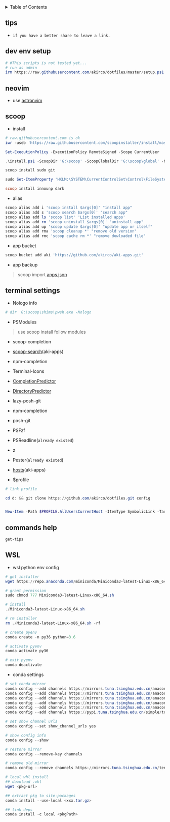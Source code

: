 <!-- TABLE OF CONTENTS -->
<details>
  <summary>Table of Contents</summary>
  <ol>
    <li>
      <a href="#scoop">scoop</a>
      <ul>
        <li>install</li>
        <li>alias</li>
        <li>bucket</li>
      </ul>
    </li>
    <li>
      <a href="#terminal settings">terminal settings</a>
      <ul>
        <li>Nologo info</li>
        <li>PSModules</li>
        <li>$profile</li>
      </ul>
    </li>
    <li><a href="#wsl">wsl</a></li>
  </ol>
</details>

## tips

- `if you have a better share to leave a link.`

## dev env setup

```powershell
# #This scripts is not tested yet...
# run as admin
irm https://raw.githubusercontent.com/akirco/dotfiles/master/setup.ps1 | iex

```

## neovim

- use [astronvim](https://docs.astronvim.com/)

## scoop

- install

```powershell
# raw.githubusercontent.com is ok
iwr -useb 'https://raw.githubusercontent.com/scoopinstaller/install/master/install.ps1' -outfile 'install.ps1'

Set-ExecutionPolicy -ExecutionPolicy RemoteSigned -Scope CurrentUser

.\install.ps1 -ScoopDir 'G:\scoop' -ScoopGlobalDir 'G:\scoop\global' -NoProxy

scoop install sudo git

sudo Set-ItemProperty 'HKLM:\SYSTEM\CurrentControlSet\Control\FileSystem' -Name 'LongPathsEnabled' -Value 1

scoop install innounp dark

```

- alias

```powershell
scoop alias add i 'scoop install $args[0]' "install app"
scoop alias add s 'scoop search $args[0]' "search app"
scoop alias add ls 'scoop list' 'List installed apps'
scoop alias add rm 'scoop uninstall $args[0]' "uninstall app"
scoop alias add up 'scoop update $args[0]' "update app or itself"
scoop alias add rma 'scoop cleanup *' "remove old version"
scoop alias add rmc 'scoop cache rm *' "remove dowloaded file"
```

- app bucket

```powershell
scoop bucket add aki 'https://github.com/akirco/aki-apps.git'
```

- app backup

> scoop import [apps.json](https://github.com/akirco/dotfiles/blob/master/apps.json)

## terminal settings

- Nologo info

```powershell
# dir  G:\scoop\shims\pwsh.exe -Nologo
```

- PSModules

> use scoop install follow modules

- scoop-completion
- [scoop-search](https://github.com/akirco/shell-scripts)(aki-apps)
- npm-completion
- Terminal-Icons
- [CompletionPredictor](https://github.com/PowerShell/CompletionPredictor)
- [DirectoryPredictor](https://github.com/Ink230/DirectoryPredictor)
- lazy-posh-git
- npm-completion
- posh-git
- PSFzf
- PSReadline(`already existed`)
- z
- Pester(`already existed`)
- [hosts](https://github.com/akirco/shell-scripts)(aki-apps)

- $profile

```powershell
# link profile

cd d: && git clone https://github.com/akirco/dotfiles.git config


New-Item -Path $PROFILE.AllUsersCurrentHost -ItemType SymbolicLink -Target D:\config\powershell\Microsoft.PowerShell_profile.ps1 -Force
```


## commands help

```powershell
get-tips
```

## WSL

- wsl python env config

```powershell
# get installer
wget https://repo.anaconda.com/miniconda/Miniconda3-latest-Linux-x86_64.sh

# grant permission
sudo chmod 777 Miniconda3-latest-Linux-x86_64.sh

# install
./Miniconda3-latest-Linux-x86_64.sh

# rm installer
rm ./Miniconda3-latest-Linux-x86_64.sh -rf

# create pyenv
conda create -n py36 python=3.6

# activate pyenv
conda activate py36

# exit pyenv
conda deactivate
```

- conda settings

```powershell
# set conda mirror
conda config --add channels https://mirrors.tuna.tsinghua.edu.cn/anaconda/pkgs/free/
conda config --add channels https://mirrors.tuna.tsinghua.edu.cn/anaconda/pkgs/main/
conda config --add channels https://mirrors.tuna.tsinghua.edu.cn/anaconda/pkgs/main/
conda config --add channels https://mirrors.tuna.tsinghua.edu.cn/anaconda/cloud/msys2/
conda config --add channels https://mirrors.tuna.tsinghua.edu.cn/anaconda/cloud/pytorch/
conda config --add channels https://pypi.tuna.tsinghua.edu.cn/simple/torch/

# set show channel urls
conda config --set show_channel_urls yes

# show config info
conda config --show

# restore mirror
conda config --remove-key channels

# remove old mirror
conda config --remove channels https://mirrors.tuna.tsinghua.edu.cn/tensorflow/linux/cpu/

# local whl install
## download .whl
wget <pkg-url>

## extract pkg to site-packages
conda install --use-local <xxx.tar.gz>

## link deps
conda install -c local <pkgPath>
```
